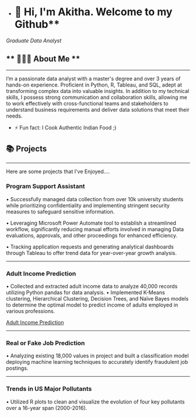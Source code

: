- # 👋 Hi, I'm Akitha. Welcome to my Github**
*Graduate Data Analyst*

## ** 🙋🏻‍♀️ About Me **
--------------------------------------------------------------------------------------------------------------------------------------

I’m a passionate data analyst with a master's degree and over 3 years of hands-on experience. Proficient in Python, R, Tableau, and SQL, adept at transforming complex data into valuable insights. In addition to my technical skills, I possess strong communication and collaboration skills, allowing me to work effectively with cross-functional teams and stakeholders to understand business requirements and deliver data solutions that meet their needs.

- ⚡ Fun fact: I Cook Authentic Indian Food ;)


## 📚 Projects
-------------------------------------------------------------------------------------------------------------------------------------
Here are some projects that I've Enjoyed.... 

### Program Support Assistant 

•	Successfully managed data collection from over 10k university students while prioritizing confidentiality and implementing stringent security measures to safeguard sensitive information. 

•	Leveraging Microsoft Power Automate tool to establish a streamlined workflow, significantly reducing manual efforts involved in managing Data evaluations, approvals, and other proceedings for enhanced efficiency.

•	Tracking application requests and generating analytical dashboards through Tableau to offer trend data for year-over-year growth analysis.

------------------------------------------------------------------------------------------------------------------------------------

### Adult Income Prediction

•	Collected and extracted adult income data to analyze 40,000 records utilizing Python pandas for data analysis.
•	Implemented K-Means clustering, Hierarchical Clustering, Decision Trees, and Naïve Bayes models to determine the optimal model to predict income of adults employed in various professions.

 [Adult Income Prediction](https://adults-income-prediction2.webnode.page/)

------------------------------------------------------------------------------------------------------------------------------------

### Real or Fake Job Prediction

•	Analyzing existing 18,000 values in project and built a classification model deploying machine learning techniques to accurately identify fraudulent job postings.

------------------------------------------------------------------------------------------------------------------------------------

### Trends in US Major Pollutants	

•	Utilized R plots to clean and visualize the evolution of four key pollutants over a 16-year span (2000-2016).


<!---
AkithaPinisetti2107/AkithaPinisetti2107 is a ✨ special ✨ repository because its `README.md` (this file) appears on your GitHub profile.
You can click the Preview link to take a look at your changes.
--->
